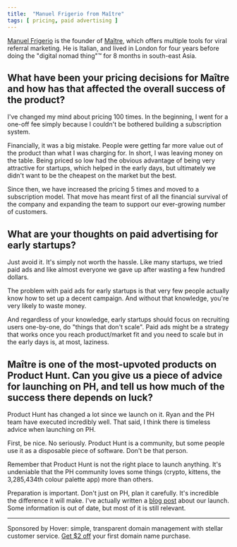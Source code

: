 ```yaml
---
title:  "Manuel Frigerio from Maître"
tags: [ pricing, paid advertising ]
---
```


[Manuel Frigerio](https://manuel.friger.io/) is the founder of [Maître](https://maitreapp.co/), which offers multiple tools for viral referral marketing. He is Italian, and lived in London for four years before doing the "digital nomad thing"™ for 8 months in south-east Asia.

## What have been your pricing decisions for Maître and how has that affected the overall success of the product?

I've changed my mind about pricing 100 times. In the beginning, I went for a one-off fee simply because I couldn't be bothered building a subscription system.

Financially, it was a big mistake. People were getting far more value out of the product than what I was charging for. In short, I was leaving money on the table. Being priced so low had the obvious advantage of being very attractive for startups, which helped in the early days, but ultimately we didn't want to be the cheapest on the market but the best.

Since then, we have increased the pricing 5 times and moved to a subscription model. That move has meant first of all the financial survival of the company and expanding the team to support our ever-growing number of customers.

## What are your thoughts on paid advertising for early startups?

Just avoid it. It's simply not worth the hassle. Like many startups, we tried paid ads and like almost everyone we gave up after wasting a few hundred dollars.

The problem with paid ads for early startups is that very few people actually know how to set up a decent campaign. And without that knowledge, you're very likely to waste money.

And regardless of your knowledge, early startups should focus on recruiting users one-by-one, do "things that don't scale". Paid ads might be a strategy that works once you reach product/market fit and you need to scale but in the early days is, at most, laziness.

## Maître is one of the most-upvoted products on Product Hunt. Can you give us a piece of advice for launching on PH, and tell us how much of the success there depends on luck?

Product Hunt has changed a lot since we launch on it. Ryan and the PH team have executed incredibly well. That said, I think there is timeless advice when launching on PH.

First, be nice. No seriously. Product Hunt is a community, but some people use it as a disposable piece of software. Don't be that person.

Remember that Product Hunt is not the right place to launch anything. It's undeniable that the PH community loves some things (crypto, kittens, the 3,285,434th colour palette app) more than others.

Preparation is important. Don't just on PH, plan it carefully. It's incredible the difference it will make. I've actually written a [blog post](https://manuel.friger.io/blog/product-hunt) about our launch. Some information is out of date, but most of it is still relevant.

***

<div class="font--mono">Sponsored by Hover: simple, transparent domain management with stellar customer service. <a href="https://hover.com/l2rAubkA" target="_blank">Get $2 off</a> your first domain name purchase.</div>